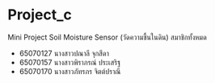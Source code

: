 # Project_c
Mini Project Soil Moisture Sensor (วัดความชื้นในดิน)
สมาชิกทั้งหมด
- 65070127 นางสาวปณาลี จุกสีดา
- 65070157 นางสาวพิราภรณ์ ประเสริฐ
- 65070170 นางสาวภัทรภร จิตต์ปราณี
